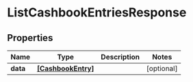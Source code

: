 # ListCashbookEntriesResponse

## Properties

Name | Type | Description | Notes
------------ | ------------- | ------------- | -------------
**data** | [**[CashbookEntry]**](CashbookEntry.md) |  | [optional] 


